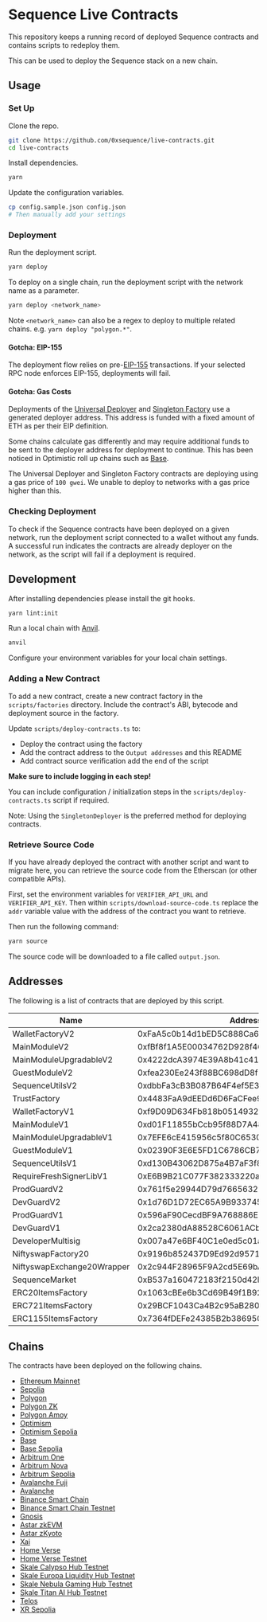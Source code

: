 # Sequence Live Contracts

This repository keeps a running record of deployed Sequence contracts and contains scripts to redeploy them.

This can be used to deploy the Sequence stack on a new chain.

## Usage

### Set Up

Clone the repo.

```sh
git clone https://github.com/0xsequence/live-contracts.git
cd live-contracts
```

Install dependencies.

```sh
yarn
```

Update the configuration variables.

```sh
cp config.sample.json config.json
# Then manually add your settings
```

### Deployment

Run the deployment script.

```sh
yarn deploy
```

To deploy on a single chain, run the deployment script with the network name as a parameter.

```sh
yarn deploy <network_name>
```

Note `<network_name>` can also be a regex to deploy to multiple related chains. e.g. `yarn deploy "polygon.*"`.

#### Gotcha: EIP-155

The deployment flow relies on pre-[EIP-155](https://eips.ethereum.org/EIPS/eip-155) transactions.
If your selected RPC node enforces EIP-155, deployments will fail.

#### Gotcha: Gas Costs

Deployments of the [Universal Deployer](https://gist.github.com/Agusx1211/de05dabf918d448d315aa018e2572031) and [Singleton Factory](https://eips.ethereum.org/EIPS/eip-2470) use a generated deployer address.
This address is funded with a fixed amount of ETH as per their EIP definition.

Some chains calculate gas differently and may require additional funds to be sent to the deployer address for deployment to continue.
This has been noticed in Optimistic roll up chains such as [Base](https://base.org).

The Universal Deployer and Singleton Factory contracts are deploying using a gas price of `100 gwei`. We unable to deploy to networks with a gas price higher than this.

### Checking Deployment

To check if the Sequence contracts have been deployed on a given network, run the deployment script connected to a wallet without any funds.
A successful run indicates the contracts are already deployer on the network, as the script will fail if a deployment is required.

## Development

After installing dependencies please install the git hooks.

```sh
yarn lint:init
```

Run a local chain with [Anvil](https://github.com/foundry-rs/foundry/blob/master/anvil/README.md).

```sh
anvil
```

Configure your environment variables for your local chain settings.

### Adding a New Contract

To add a new contract, create a new contract factory in the `scripts/factories` directory.
Include the contract's ABI, bytecode and deployment source in the factory.

Update `scripts/deploy-contracts.ts` to:

- Deploy the contract using the factory
- Add the contract address to the `Output addresses` and this README
- Add contract source verification add the end of the script

**Make sure to include logging in each step!**

You can include configuration / initialization steps in the `scripts/deploy-contracts.ts` script if required.

Note: Using the `SingletonDeployer` is the preferred method for deploying contracts.

### Retrieve Source Code

If you have already deployed the contract with another script and want to migrate here, you can retrieve the source code from the Etherscan (or other compatible APIs).

First, set the environment variables for `VERIFIER_API_URL` and `VERIFIER_API_KEY`.
Then within `scripts/download-source-code.ts` replace the `addr` variable value with the address of the contract you want to retrieve.

Then run the following command:

```sh
yarn source
```

The source code will be downloaded to a file called `output.json`.

## Addresses

The following is a list of contracts that are deployed by this script.

| Name                       | Address                                    |
| -------------------------- | ------------------------------------------ |
| WalletFactoryV2            | 0xFaA5c0b14d1bED5C888Ca655B9a8A5911F78eF4A |
| MainModuleV2               | 0xfBf8f1A5E00034762D928f46d438B947f5d4065d |
| MainModuleUpgradableV2     | 0x4222dcA3974E39A8b41c411FeDDE9b09Ae14b911 |
| GuestModuleV2              | 0xfea230Ee243f88BC698dD8f1aE93F8301B6cdfaE |
| SequenceUtilsV2            | 0xdbbFa3cB3B087B64F4ef5E3D20Dda2488AA244e6 |
| TrustFactory               | 0x4483FaA9dEEDd6D6FaCFee9c686f1E394A1280f9 |
| WalletFactoryV1            | 0xf9D09D634Fb818b05149329C1dcCFAeA53639d96 |
| MainModuleV1               | 0xd01F11855bCcb95f88D7A48492F66410d4637313 |
| MainModuleUpgradableV1     | 0x7EFE6cE415956c5f80C6530cC6cc81b4808F6118 |
| GuestModuleV1              | 0x02390F3E6E5FD1C6786CB78FD3027C117a9955A7 |
| SequenceUtilsV1            | 0xd130B43062D875a4B7aF3f8fc036Bc6e9D3E1B3E |
| RequireFreshSignerLibV1    | 0xE6B9B21C077F382333220a072e4c44280b873907 |
| ProdGuardV2                | 0x761f5e29944D79d76656323F106CF2efBF5F09e9 |
| DevGuardV2                 | 0x1d76D1D72EC65A9B933745bd0a87cAA0FAc75Af0 |
| ProdGuardV1                | 0x596aF90CecdBF9A768886E771178fd5561dD27Ab |
| DevGuardV1                 | 0x2ca2380dA88528C6061ACb70aD5222fe455F25DF |
| DeveloperMultisig          | 0x007a47e6BF40C1e0ed5c01aE42fDC75879140bc4 |
| NiftyswapFactory20         | 0x9196b852437D9Ed92d95715dCbdA4533ffC479E0 |
| NiftyswapExchange20Wrapper | 0x2c944F28965F9A2cd5E69bA7e7520CbbD928258a |
| SequenceMarket             | 0xB537a160472183f2150d42EB1c3DD6684A55f74c |
| ERC20ItemsFactory          | 0x1063cBEe6b3Cd69B49f1B922A0D402f484b39855 |
| ERC721ItemsFactory         | 0x29BCF1043Ca4B2c95aB28082143587896D39D22D |
| ERC1155ItemsFactory        | 0x7364fDEFe24385B2b3869504383c94cF083AcbD6 |

## Chains

The contracts have been deployed on the following chains.

- [Ethereum Mainnet](https://chainlist.org/chain/1)
- [Sepolia](https://chainlist.org/chain/11155111)
- [Polygon](https://chainlist.org/chain/137)
- [Polygon ZK](https://chainlist.org/chain/1101)
- [Polygon Amoy](https://chainlist.org/chain/80002)
- [Optimism](https://chainlist.org/chain/10)
- [Optimism Sepolia](https://chainlist.org/chain/11155420)
- [Base](https://chainlist.org/chain/8453)
- [Base Sepolia](https://chainlist.org/chain/84532)
- [Arbitrum One](https://chainlist.org/chain/42161)
- [Arbitrum Nova](https://chainlist.org/chain/42170)
- [Arbitrum Sepolia](https://chainlist.org/chain/421614)
- [Avalanche Fuji](https://chainlist.org/chain/43113)
- [Avalanche](https://chainlist.org/chain/43114)
- [Binance Smart Chain](https://chainlist.org/chain/56)
- [Binance Smart Chain Testnet](https://chainlist.org/chain/97)
- [Gnosis](https://chainlist.org/chain/100)
- [Astar zkEVM](https://chainlist.org/chain/3776)
- [Astar zKyoto](https://chainlist.org/chain/6038361)
- [Xai](https://chainlist.org/chain/660279)
- [Home Verse](https://chainlist.org/chain/19011)
- [Home Verse Testnet](https://chainlist.org/chain/40875)
- [Skale Calypso Hub Testnet](https://chainlist.org/chain/974399131)
- [Skale Europa Liquidity Hub Testnet](https://chainlist.org/chain/1444673419)
- [Skale Nebula Gaming Hub Testnet](https://chainlist.org/chain/37084624)
- [Skale Titan AI Hub Testnet](https://chainlist.org/chain/1020352220)
- [Telos](https://www.telos.net/)
- [XR Sepolia](https://xr-one.gitbook.io/xr)
